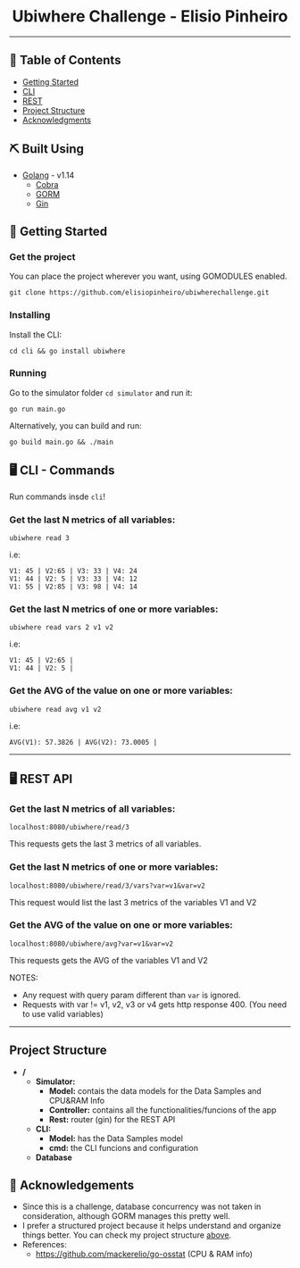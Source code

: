<h1 align="center">Ubiwhere Challenge - Elisio Pinheiro</h1>


---

## 📝 Table of Contents

- [Getting Started](#getting_started)
- [CLI](#commands)
- [REST](#rest)
- [Project Structure](#project_structure)
- [Acknowledgments](#acknowledgement)

## ⛏️ Built Using
- [Golang](https://golang.org/) - v1.14
    - [Cobra](https://github.com/spf13/cobra)
    - [GORM](https://gorm.io/)
    - [Gin](https://github.com/gin-gonic/gin)


## 🏁 Getting Started <a name = "getting_started"></a>

### Get the project

You can place the project wherever you want, using GOMODULES enabled.

```
git clone https://github.com/elisiopinheiro/ubiwherechallenge.git
```

### Installing

Install the CLI:

```
cd cli && go install ubiwhere
```

### Running

Go to the simulator folder ``cd simulator`` and run it:

```
go run main.go
```

Alternatively, you can build and run:

```
go build main.go && ./main
```

## 🖥 CLI - Commands <a name = "commands"></a>

Run commands insde ``cli``! 

### Get the last N metrics of all variables:
```
ubiwhere read 3
```
i.e: 
```
V1: 45 | V2:65 | V3: 33 | V4: 24
V1: 44 | V2: 5 | V3: 33 | V4: 12
V1: 55 | V2:85 | V3: 98 | V4: 14
```

### Get the last N metrics of one or more variables:
```
ubiwhere read vars 2 v1 v2
```
i.e: 
```
V1: 45 | V2:65 |
V1: 44 | V2: 5 |
```

### Get the AVG of the value on one or more variables:
```
ubiwhere read avg v1 v2
```
i.e: 
```
AVG(V1): 57.3826 | AVG(V2): 73.0005 |
```

---

## 🖥 REST API <a name = "rest"></a>

### Get the last N metrics of all variables:
```
localhost:8080/ubiwhere/read/3
```
This requests gets the last 3 metrics of all variables.

### Get the last N metrics of one or more variables:
```
localhost:8080/ubiwhere/read/3/vars?var=v1&var=v2
```
This request would list the last 3 metrics of the variables V1 and V2


### Get the AVG of the value on one or more variables:
```
localhost:8080/ubiwhere/avg?var=v1&var=v2
```
This requests gets the AVG of the variables V1 and V2

NOTES: 
- Any request with query param different than ``var`` is ignored.
- Requests with var != v1, v2, v3 or v4 gets http response 400. (You need to use valid variables)

---

## Project Structure <a name = "project_structure"></a>

- **/**
    - **Simulator:**
        - **Model:** contais the data models for the Data Samples and CPU&RAM Info
        - **Controller:** contains all the functionalities/funcions of the app
        - **Rest:** router (gin) for the REST API
    - **CLI:**
        - **Model:** has the Data Samples model
        - **cmd:** the CLI funcions and configuration
    - **Database**
    
## 🎉 Acknowledgements <a name = "acknowledgement"></a>

- Since this is a challenge, database concurrency was not taken in consideration, although GORM manages this pretty well.
- I prefer a structured project because it helps understand and organize things better. 
You can check my project structure [above](#project_structure).
- References:
    - https://github.com/mackerelio/go-osstat (CPU & RAM info)